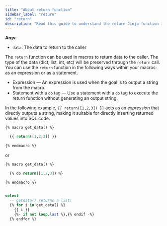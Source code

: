 ```yaml
---
title: "About return function"
sidebar_label: "return"
id: "return"
description: "Read this guide to understand the return Jinja function in dbt."
---
```


__Args__:

 * `data`: The data to return to the caller

The `return` function can be used in macros to return data to the caller. The type of the data (dict, list, int, etc) will be preserved through the `return` call.  You can use the `return` function in the following ways within your macros: as an expression or as a statement.

- Expression &mdash; An expression is used when the goal is to output a string from the macro.
- Statement with a `do` tag &mdash; Use a statement with a `do` tag to execute the return function without generating an output string.

In the following example, `{{ return([1,2,3]) }}` acts as an _expression_ that directly outputs a string, making it suitable for directly inserting returned values into SQL code.

<File name='macros/get_data.sql'>

```sql
{% macro get_data() %}

  {{ return([1,2,3]) }}
  
{% endmacro %}
```

</File>

or

<File name='macros/get_data.sql'>

```sql
{% macro get_data() %}

  {% do return([1,2,3]) %}
  
{% endmacro %}
```

</File>


<File name='models/my_model.sql'>

```sql

select
  -- getdata() returns a list!
  {% for i in get_data() %}
    {{ i }}
    {%- if not loop.last %},{% endif -%}
  {% endfor %}
```

</File>
